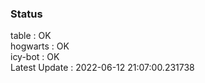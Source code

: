 ### Status


table : OK  
hogwarts : OK  
icy-bot : OK  
Latest Update : 2022-06-12 21:07:00.231738
